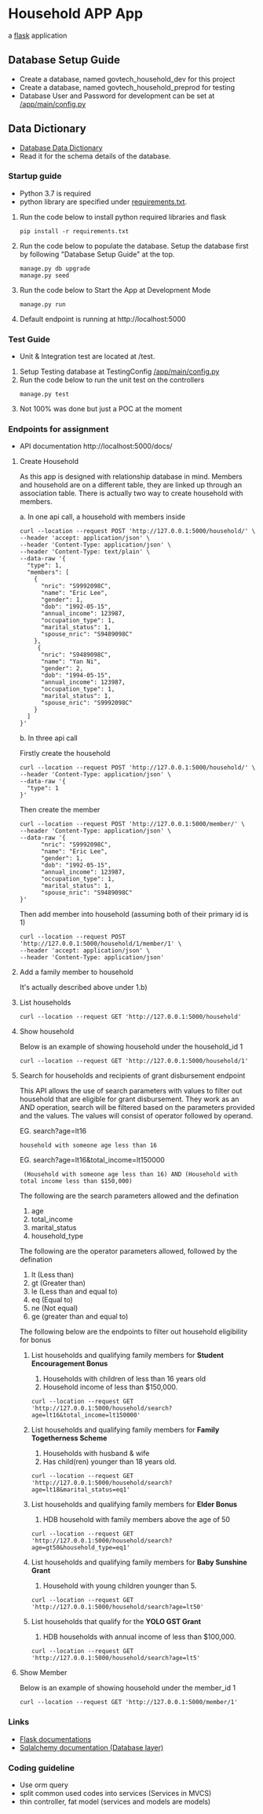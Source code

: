 # Household APP App

a [flask](https://flask.palletsprojects.com/) application

  
## Database Setup Guide
* Create a database, named govtech_household_dev for this project
* Create a database, named govtech_household_preprod for testing 
* Database User and Password for development can be set at [/app/main/config.py](app/main/config.py)

## Data Dictionary
* [Database Data Dictionary](database/data_dictionary.docx)
* Read it for the schema details of the database.


### Startup guide
* Python 3.7 is required
* python library are specified under [requirements.txt](requirements.txt).
1. Run the code below to install python required libraries and flask
    ```
    pip install -r requirements.txt
    ```
2. Run the code below to populate the database. Setup the database first by following "Database Setup Guide" at the top.
    ```
    manage.py db upgrade
    manage.py seed
    ```   
2. Run the code below to Start the App at Development Mode
    ```
    manage.py run
    ```
3. Default endpoint is running at http://localhost:5000 

### Test Guide
* Unit & Integration test are located at /test.
1. Setup Testing database at TestingConfig [/app/main/config.py](app/main/config.py)
2. Run the code below to run the unit test on the controllers
    ```
    manage.py test
    ```
3. Not 100% was done but just a POC at the moment

### Endpoints for assignment 
* API documentation http://localhost:5000/docs/
1. Create Household

    As this app is designed with relationship database in mind. Members and household are on a different table, they are linked up through an association table.
    There is actually two way to create household with members. 
    
    a. In one api call, a household with members inside
    ```
    curl --location --request POST 'http://127.0.0.1:5000/household/' \
    --header 'accept: application/json' \
    --header 'Content-Type: application/json' \
    --header 'Content-Type: text/plain' \
    --data-raw '{
      "type": 1,
      "members": [
        {
          "nric": "S9992098C",
          "name": "Eric Lee",
          "gender": 1,
          "dob": "1992-05-15",
          "annual_income": 123987,
          "occupation_type": 1,
          "marital_status": 1,
          "spouse_nric": "S9489098C"
        },
         {
          "nric": "S9489098C",
          "name": "Yan Ni",
          "gender": 2,
          "dob": "1994-05-15",
          "annual_income": 123987,
          "occupation_type": 1,
          "marital_status": 1,
          "spouse_nric": "S9992098C"
        }
      ]
    }'
    ```
    b. In three api call 
    
    Firstly create the household
    ```
    curl --location --request POST 'http://127.0.0.1:5000/household/' \
    --header 'Content-Type: application/json' \
    --data-raw '{
      "type": 1
    }'
    ```    
   
    Then create the member
    ```
    curl --location --request POST 'http://127.0.0.1:5000/member/' \
    --header 'Content-Type: application/json' \
    --data-raw '{
          "nric": "S9992098C",
          "name": "Eric Lee",
          "gender": 1,
          "dob": "1992-05-15",
          "annual_income": 123987,
          "occupation_type": 1,
          "marital_status": 1,
          "spouse_nric": "S9489098C"
    }'
    ```    
   
     Then add member into household (assuming both of their primary id is 1)
    ```   
    curl --location --request POST 'http://127.0.0.1:5000/household/1/member/1' \
    --header 'accept: application/json' \
    --header 'Content-Type: application/json'
    ```   
2.  Add a family member to household
    
    It's actually described above under 1.b)
    
3.  List households
    ```       
    curl --location --request GET 'http://127.0.0.1:5000/household'
    ```   
4.  Show household

    Below is an example of showing household under the household_id 1
    ```   
    curl --location --request GET 'http://127.0.0.1:5000/household/1' 
    ```      
5.  Search for households and recipients of grant disbursement endpoint

    This API allows the use of search parameters with values to filter out 
    household that are eligible for grant disbursement. They work as an AND operation,
    search will be filtered based on the parameters provided and the values.
    The values will consist of operator followed by operand. 
    
    EG. search?age=lt16
    ```         
    household with someone age less than 16
    ```         
    
    EG. search?age=lt16&total_income=lt150000
    ```   
     (Household with someone age less than 16) AND (Household with total income less than $150,000)
    ```       
    The following are the search parameters allowed and the defination
    
    1. age
    2. total_income
    3. marital_status
    4. household_type
    
    The following are the operator parameters allowed, followed by the defination
    
    1. lt   (Less than)
    2. gt   (Greater than)
    3. le   (Less than and equal to)
    4. eq   (Equal to)
    5. ne   (Not equal)
    6. ge   (greater than and equal to)
    
    The following below are the endpoints to filter out household eligibility for bonus
    
    1. List households and qualifying family members for <b>Student Encouragement Bonus</b>
        1. Households with children of less than 16 years old
        2. Household income of less than $150,000.

        ```   
        curl --location --request GET 'http://127.0.0.1:5000/household/search?age=lt16&total_income=lt150000'
        ```          
    
    2. List households and qualifying family members for <b>Family Togetherness Scheme</b>
        1. Households with husband & wife
        2. Has child(ren) younger than 18 years old.

        ```   
        curl --location --request GET 'http://127.0.0.1:5000/household/search?age=lt18&marital_status=eq1'
        ```                   
       
    3. List households and qualifying family members for <b>Elder Bonus</b>
        1. HDB household with family members above the age of 50

        ```   
        curl --location --request GET 'http://127.0.0.1:5000/household/search?age=gt50&household_type=eq1'
        ```           
                  
    4. List households and qualifying family members for <b>Baby Sunshine Grant</b>
        1. Household with young children younger than 5.

        ```   
       curl --location --request GET 'http://127.0.0.1:5000/household/search?age=lt50'
        ```
       
    5. List households that qualify for the <b>YOLO GST Grant</b>
        1. HDB households with annual income of less than $100,000.

        ```   
       curl --location --request GET 'http://127.0.0.1:5000/household/search?age=lt5'
        ```                 
6.  Show Member

    Below is an example of showing household under the member_id 1
    ```   
    curl --location --request GET 'http://127.0.0.1:5000/member/1' 
    ```       
### Links

+ [Flask documentations](https://flask.palletsprojects.com/en/1.1.x/)
+ [Sqlalchemy documentation (Database layer)](https://www.sqlalchemy.org/)

### Coding guideline

* Use orm query
* split common used codes into services (Services in MVCS)
* thin controller, fat model (services and models are models)




